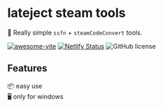 # lateject steam tools

🥳 Really simple `ssfn` + `steamCodeConvert` tools.

[![awesome-vite](https://awesome.re/mentioned-badge.svg)](https://github.com/vitejs/awesome-vite)
[![Netlify Status](https://api.netlify.com/api/v1/badges/ae3863e3-1aec-4eb1-8f9f-1890af56929d/deploy-status)](https://app.netlify.com/)
![GitHub license](https://img.shields.io/github/license/caoxiemeihao/electron-vite-vue?style=flat)


## Features

📦 easy use  
🖥 only for windows

